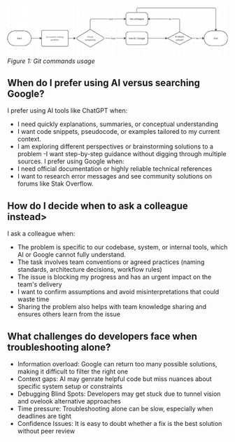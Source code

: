 ![decision_making_frameword](../img/issue34.png)
*Figure 1: Git commands usage*
## When do I prefer using AI versus searching Google?
I prefer using AI tools like ChatGPT when:
- I need quickly explanations, summaries, or conceptual understanding
- I want code snippets, pseudocode, or examples tailored to my current context.
- I am exploring different perspectives or brainstorming solutions to a problem
 -I want step-by-step guidance without digging through multiple sources.
 I prefer using Google when:
 - I need official documentation or highly reliable technical references 
 - I want to research error messages and see community solutions on forums like Stak Overflow.

 ## How do I decide when to ask a colleague instead>
 I ask a colleague when:
 - The problem is specific to our codebase, system, or internal tools, which AI or Google cannot fully understand.
 - The task involves team conventions or agreed practices (naming standards, architecture decisions, workflow rules)
 - The issue is blocking my progress and has an urgent impact on the team's delivery
 - I want to confirm assumptions and avoid misinterpretations that could waste time
 - Sharing the problem also helps with team knowledge sharing and ensures others learn from the issue

 ## What challenges do developers face when troubleshooting alone?
 - Information overload: Google can return too many possible solutions, making it difficult to filter the right one
 - Context gaps: AI may genrate helpful code but miss nuances about specific system setup or constraints
 - Debugging Blind Spots: Developers may get stuck due to tunnel vision and ovelook alternative approaches
 - Time pressure: Troubleshooting alone can be slow, especially when deadlines are tight
 - Confidence Issues: It is easy to doubt whether a fix is the best solution without peer review

